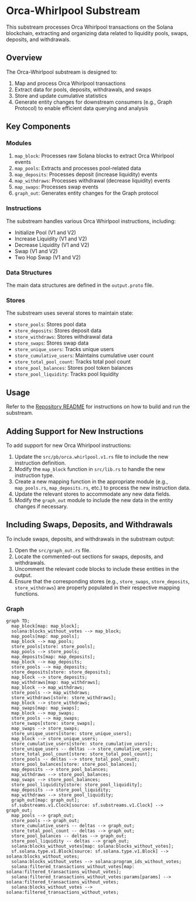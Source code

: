 # Orca-Whirlpool Substream

This substream processes Orca Whirlpool transactions on the Solana blockchain, extracting and organizing data related to liquidity pools, swaps, deposits, and withdrawals.

## Overview

The Orca-Whirlpool substream is designed to:

1. Map and process Orca Whirlpool transactions
2. Extract data for pools, deposits, withdrawals, and swaps
3. Store and update cumulative statistics
4. Generate entity changes for downstream consumers (e.g., Graph Protocol) to enable efficient data querying and analysis

## Key Components

### Modules

1. `map_block`: Processes raw Solana blocks to extract Orca Whirlpool events
2. `map_pools`: Extracts and processes pool-related data
3. `map_deposits`: Processes deposit (increase liquidity) events
4. `map_withdraws`: Processes withdrawal (decrease liquidity) events
5. `map_swaps`: Processes swap events
6. `graph_out`: Generates entity changes for the Graph protocol

### Instructions

The substream handles various Orca Whirlpool instructions, including:

- Initialize Pool (V1 and V2)
- Increase Liquidity (V1 and V2)
- Decrease Liquidity (V1 and V2)
- Swap (V1 and V2)
- Two Hop Swap (V1 and V2)

### Data Structures

The main data structures are defined in the `output.proto` file.

### Stores

The substream uses several stores to maintain state:

- `store_pools`: Stores pool data
- `store_deposits`: Stores deposit data
- `store_withdraws`: Stores withdrawal data
- `store_swaps`: Stores swap data
- `store_unique_users`: Tracks unique users
- `store_cumulative_users`: Maintains cumulative user count
- `store_total_pool_count`: Tracks total pool count
- `store_pool_balances`: Stores pool token balances
- `store_pool_liquidity`: Tracks pool liquidity

## Usage

Refer to the [Repository README](../README.md) for instructions on how to build and run the substream.

## Adding Support for New Instructions

To add support for new Orca Whirlpool instructions:

1. Update the `src/pb/orca.whirlpool.v1.rs` file to include the new instruction definition.
2. Modify the `map_block` function in `src/lib.rs` to handle the new instruction type.
3. Create a new mapping function in the appropriate module (e.g., `map_pools.rs`, `map_deposits.rs`, etc.) to process the new instruction data.
4. Update the relevant stores to accommodate any new data fields.
5. Modify the `graph_out` module to include the new data in the entity changes if necessary.

## Including Swaps, Deposits, and Withdrawals

To include swaps, deposits, and withdrawals in the substream output:

1. Open the `src/graph_out.rs` file.
2. Locate the commented-out sections for swaps, deposits, and withdrawals.
3. Uncomment the relevant code blocks to include these entities in the output.
4. Ensure that the corresponding stores (e.g., `store_swaps`, `store_deposits`, `store_withdraws`) are properly populated in their respective mapping functions.


### Graph

```mermaid
graph TD;
  map_block[map: map_block];
  solana:blocks_without_votes --> map_block;
  map_pools[map: map_pools];
  map_block --> map_pools;
  store_pools[store: store_pools];
  map_pools --> store_pools;
  map_deposits[map: map_deposits];
  map_block --> map_deposits;
  store_pools --> map_deposits;
  store_deposits[store: store_deposits];
  map_block --> store_deposits;
  map_withdraws[map: map_withdraws];
  map_block --> map_withdraws;
  store_pools --> map_withdraws;
  store_withdraws[store: store_withdraws];
  map_block --> store_withdraws;
  map_swaps[map: map_swaps];
  map_block --> map_swaps;
  store_pools --> map_swaps;
  store_swaps[store: store_swaps];
  map_swaps --> store_swaps;
  store_unique_users[store: store_unique_users];
  map_block --> store_unique_users;
  store_cumulative_users[store: store_cumulative_users];
  store_unique_users -- deltas --> store_cumulative_users;
  store_total_pool_count[store: store_total_pool_count];
  store_pools -- deltas --> store_total_pool_count;
  store_pool_balances[store: store_pool_balances];
  map_deposits --> store_pool_balances;
  map_withdraws --> store_pool_balances;
  map_swaps --> store_pool_balances;
  store_pool_liquidity[store: store_pool_liquidity];
  map_deposits --> store_pool_liquidity;
  map_withdraws --> store_pool_liquidity;
  graph_out[map: graph_out];
  sf.substreams.v1.Clock[source: sf.substreams.v1.Clock] --> graph_out;
  map_pools --> graph_out;
  store_pools --> graph_out;
  store_cumulative_users -- deltas --> graph_out;
  store_total_pool_count -- deltas --> graph_out;
  store_pool_balances -- deltas --> graph_out;
  store_pool_liquidity -- deltas --> graph_out;
  solana:blocks_without_votes[map: solana:blocks_without_votes];
  sf.solana.type.v1.Block[source: sf.solana.type.v1.Block] --> solana:blocks_without_votes;
  solana:blocks_without_votes --> solana:program_ids_without_votes;
  solana:filtered_transactions_without_votes[map: solana:filtered_transactions_without_votes];
  solana:filtered_transactions_without_votes:params[params] --> solana:filtered_transactions_without_votes;
  solana:blocks_without_votes --> solana:filtered_transactions_without_votes;
```
